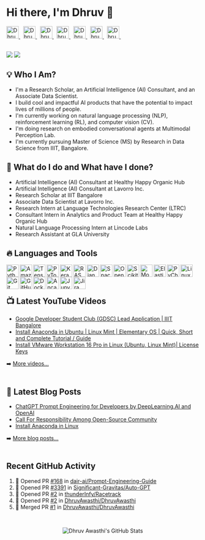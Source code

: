 
# Hi there, I'm Dhruv 👋

<a href="http://dhruvawasthi.com">
  <img alt="Dhruv's Website" height="32" width="32" src="https://cdn.jsdelivr.net/npm/simple-icons@v8/icons/firefox.svg" />
</a> &nbsp;  
<a href="https://www.linkedin.com/in/dhruv-awasthi/">
  <img alt="Dhruv's LinkedIn" height="32" width="32" src="https://cdn.jsdelivr.net/npm/simple-icons@v8/icons/linkedin.svg" />
</a> &nbsp; 
<a href="https://twitter.com/_dhruvawasthi">
  <img alt="Dhruv's Twitter" height="32" width="32" src="https://cdn.jsdelivr.net/npm/simple-icons@v8/icons/twitter.svg" />
</a> &nbsp; 
<a href="https://www.facebook.com/DhruvAwasthi6/">
  <img alt="Dhruv's Facebook" height="32" width="32" src="https://cdn.jsdelivr.net/npm/simple-icons@v8/icons/facebook.svg" />
</a> &nbsp; 
<a href="https://www.instagram.com/_dhruvawasthi/">
  <img alt="Dhruv's Instagram" height="32" width="32" src="https://cdn.jsdelivr.net/npm/simple-icons@v8/icons/instagram.svg" />
</a> &nbsp; 
<a href="https://www.youtube.com/@_dhruvawasthi">
  <img alt="Dhruv's YouTube" height="32" width="32" src="https://cdn.jsdelivr.net/npm/simple-icons@v8/icons/youtube.svg" />
</a> &nbsp; 
<a href="mailto: dhruvawasthicc@gmail.com">
  <img alt="Dhruv's Email" height="32" width="32" src="https://cdn.jsdelivr.net/npm/simple-icons@v8/icons/gmail.svg" />
</a> &nbsp;

<br>
<br>

[![](https://wakatime.com/badge/user/97d48e99-abfa-4dd7-8a9d-b14dce3279f6.svg)](https://wakatime.com/@97d48e99-abfa-4dd7-8a9d-b14dce3279f6)  ![](https://komarev.com/ghpvc/?username=DhruvAwasthi&style=flat&label=Visitors)


## 💡 Who I Am?
- I'm a Research Scholar, an Artificial Intelligence (AI) Consultant, and an Associate Data Scientist.
- I build cool and impactful AI products that have the potential to impact lives of millions of people.
- I'm currently working on natural language processing (NLP), reinforcement learning (RL), and computer vision (CV).
- I'm doing research on embodied conversational agents at Multimodal Perception Lab.
- I'm currently pursuing Master of Science (MS) by Research in Data Science from IIIT, Bangalore.


## 🌱 What do I do and What have I done?
- Artificial Intelligence (AI) Consultant at Healthy Happy Organic Hub
- Artificial Intelligence (AI) Consultant at Lavorro Inc.
- Research Scholar at IIIT Bangalore
- Associate Data Scientist at Lavorro Inc.
- Research Intern at Language Technologies Research Center (LTRC)
- Consultant Intern in Analytics and Product Team at Healthy Happy Organic Hub
- Natural Language Processing Intern at Lincode Labs
- Research Assistant at GLA University

## 🔥 Languages and Tools
[<img alt="Python" align="left" height="32" width="32" src="https://cdn.jsdelivr.net/npm/simple-icons@v8/icons/python.svg" />](https://www.python.org/)
[<img alt="Amazon AWS" align="left" height="32" width="32" src="https://cdn.jsdelivr.net/npm/simple-icons@v8/icons/amazonaws.svg" />](https://aws.amazon.com/)
[<img alt="TensorFlow" align="left" height="32" width="32" src="https://cdn.jsdelivr.net/npm/simple-icons@v8/icons/tensorflow.svg" />](https://www.tensorflow.org/)
[<img alt="PyTorch" align="left" height="32" width="32" src="https://cdn.jsdelivr.net/npm/simple-icons@v8/icons/pytorch.svg" />](https://pytorch.org/)
[<img alt="Keras" align="left" height="32" width="32" src="https://cdn.jsdelivr.net/npm/simple-icons@v8/icons/keras.svg" />](https://keras.io/)
[<img alt="RASA" align="left" height="32" width="32" src="https://cdn.jsdelivr.net/npm/simple-icons@v8/icons/rasa.svg" />](https://rasa.com/)
[<img alt="Django" align="left" height="32" width="32" src="https://cdn.jsdelivr.net/npm/simple-icons@v8/icons/django.svg" />](https://www.djangoproject.com/)
[<img alt="Spacy" align="left" height="32" width="32" src="https://cdn.jsdelivr.net/npm/simple-icons@v8/icons/spacy.svg" />](https://spacy.io/)
[<img alt="OpenCV" align="left" height="32" width="32" src="https://cdn.jsdelivr.net/npm/simple-icons@v8/icons/opencv.svg" />](https://opencv.org/)
[<img alt="Scikit-Learn" align="left" height="32" width="32" src="https://cdn.jsdelivr.net/npm/simple-icons@v8/icons/scikitlearn.svg" />](https://scikit-learn.org/stable/)
[<img alt="MongoDB" align="left" height="32" width="32" src="https://cdn.jsdelivr.net/npm/simple-icons@v8/icons/mongodb.svg" />](https://www.mongodb.com/)
[<img alt="ElasticSearch" align="left" height="32" width="32" src="https://cdn.jsdelivr.net/npm/simple-icons@v8/icons/elasticsearch.svg" />](https://www.elastic.co/?ultron=B-Stack-Trials-APJ-IND-Exact&gambit=Stack-Core&blade=adwords-s&hulk=paid&Device=c&thor=elasticsearch&gclid=Cj0KCQjw27mhBhC9ARIsAIFsETFlzre66AMBmx3wGJ4tmiwheB7j22NUQQw9I9Umuqk9bafSTIsEXikaAlA2EALw_wcB)
[<img alt="PyCharm" align="left" height="32" width="32" src="https://cdn.jsdelivr.net/npm/simple-icons@v8/icons/pycharm.svg" />](https://www.jetbrains.com/pycharm/)
[<img alt="Linux" align="left" height="32" width="32" src="https://cdn.jsdelivr.net/npm/simple-icons@v8/icons/linux.svg" />](https://www.linux.org/)
[<img alt="Git" align="left" height="32" width="32" src="https://cdn.jsdelivr.net/npm/simple-icons@v8/icons/git.svg" />](https://git-scm.com/)
[<img alt="GitHub" align="left" height="32" width="32" src="https://cdn.jsdelivr.net/npm/simple-icons@v8/icons/github.svg" />](https://github.com/)
[<img alt="Docker" align="left" height="32" width="32" src="https://cdn.jsdelivr.net/npm/simple-icons@v8/icons/docker.svg" />](https://www.docker.com/)
[<img alt="Ancaonda" align="left" height="32" width="32" src="https://cdn.jsdelivr.net/npm/simple-icons@v8/icons/anaconda.svg" />](https://www.anaconda.com/)
[<img alt="Jupyter" align="left" height="32" width="32" src="https://cdn.jsdelivr.net/npm/simple-icons@v8/icons/jupyter.svg" />](https://jupyter.org/)
[<img alt="Jira" align="left" height="32" width="32" src="https://cdn.jsdelivr.net/npm/simple-icons@v8/icons/jira.svg" />](https://www.atlassian.com/software/jira?&aceid=&adposition=&adgroup=143485223644&campaign=18442427757&creative=651996522852&device=c&keyword=jira&matchtype=e&network=g&placement=&ds_kids=p73345677068&ds_e=GOOGLE&ds_eid=700000001558501&ds_e1=GOOGLE&gclid=Cj0KCQjw27mhBhC9ARIsAIFsETE8wa1ljpqF0SRhU-wmqWS50uiWANGSCWwJAK0Fpxt_VusZWopGOB0aAneWEALw_wcB&gclsrc=aw.ds)

<br>
<br>
<br> 

## 📺 Latest YouTube Videos

<!-- YOUTUBE:START -->
- [Google Developer Student Club &lpar;GDSC&rpar; Lead Application | IIIT Bangalore](https://www.youtube.com/watch?v=B4_rZca7fyk)
- [Install Anaconda in Ubuntu | Linux Mint | Elementary OS | Quick, Short and Complete Tutorial / Guide](https://www.youtube.com/watch?v=tynMx8_rE2Q)
- [Install VMware Workstation 16 Pro in Linux &lpar;Ubuntu, Linux Mint&rpar;| License Keys](https://www.youtube.com/watch?v=6frf8R2Td60)
<!-- YOUTUBE:END -->
➡️ [More videos...](https://youtube.com/@_dhruvawasthi)
<br>
<br>

## 📕 Latest Blog Posts
- [ChatGPT Prompt Engineering for Developers by DeepLearning.AI and OpenAI](https://www.dhruvawasthi.com/blog/chatgpt-prompt-engineering-for-developers)
- [Call For Responsibility Among Open-Source Community](https://www.dhruvawasthi.com/blog/call-for-responsibility-among-open-source-community)
- [Install Anaconda in Linux](https://www.dhruvawasthi.com/blog/install-anaconda-in-linux)  

➡️ [More blog posts...](https://www.dhruvawasthi.com/blog)
<br>
<br>
## Recent GitHub Activity

<!--START_SECTION:activity-->
1. 💪 Opened PR [#168](https://github.com/dair-ai/Prompt-Engineering-Guide/pull/168) in [dair-ai/Prompt-Engineering-Guide](https://github.com/dair-ai/Prompt-Engineering-Guide)
2. 💪 Opened PR [#3391](https://github.com/Significant-Gravitas/Auto-GPT/pull/3391) in [Significant-Gravitas/Auto-GPT](https://github.com/Significant-Gravitas/Auto-GPT)
3. 💪 Opened PR [#2](https://github.com/thunderInfy/Racetrack/pull/2) in [thunderInfy/Racetrack](https://github.com/thunderInfy/Racetrack)
4. 💪 Opened PR [#2](https://github.com/DhruvAwasthi/DhruvAwasthi/pull/2) in [DhruvAwasthi/DhruvAwasthi](https://github.com/DhruvAwasthi/DhruvAwasthi)
5. 🎉 Merged PR [#1](https://github.com/DhruvAwasthi/DhruvAwasthi/pull/1) in [DhruvAwasthi/DhruvAwasthi](https://github.com/DhruvAwasthi/DhruvAwasthi)
<!--END_SECTION:activity-->

<br>

<p align="center"><img alt="Dhruv Awasthi's GitHub Stats" src="https://github-readme-stats-orpin-omega.vercel.app/api?username=DhruvAwasthi&count_private=true&show_icons=true&include_all_commits=true" />  

